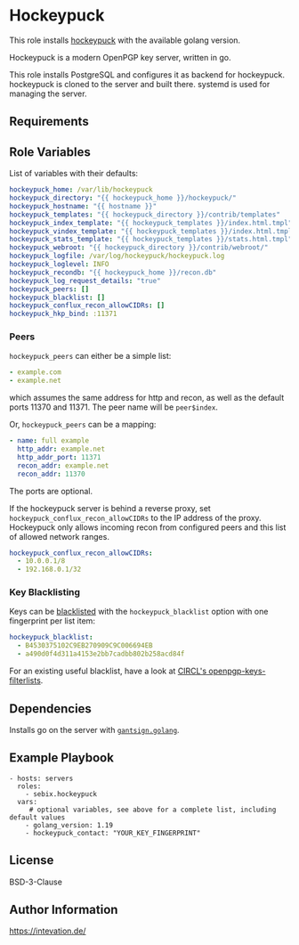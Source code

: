 Hockeypuck
==========

This role installs [hockeypuck](github.com/hockeypuck/hockeypuck) with the available golang version.

Hockeypuck is a modern OpenPGP key server, written in go.

This role installs PostgreSQL and configures it as backend for hockeypuck.
hockeypuck is cloned to the server and built there.
systemd is used for managing the server.

Requirements
------------


Role Variables
--------------

List of variables with their defaults:
```yaml
hockeypuck_home: /var/lib/hockeypuck
hockeypuck_directory: "{{ hockeypuck_home }}/hockeypuck/"
hockeypuck_hostname: "{{ hostname }}"
hockeypuck_templates: "{{ hockeypuck_directory }}/contrib/templates"
hockeypuck_index_template: "{{ hockeypuck_templates }}/index.html.tmpl"
hockeypuck_vindex_template: "{{ hockeypuck_templates }}/index.html.tmpl"
hockeypuck_stats_template: "{{ hockeypuck_templates }}/stats.html.tmpl"
hockeypuck_webroot: "{{ hockeypuck_directory }}/contrib/webroot/"
hockeypuck_logfile: /var/log/hockeypuck/hockeypuck.log
hockeypuck_loglevel: INFO
hockeypuck_recondb: "{{ hockeypuck_home }}/recon.db"
hockeypuck_log_request_details: "true"
hockeypuck_peers: []
hockeypuck_blacklist: []
hockeypuck_conflux_recon_allowCIDRs: []
hockeypuck_hkp_bind: :11371
```

### Peers

`hockeypuck_peers` can either be a simple list:
```yaml
- example.com
- example.net
```
which assumes the same address for http and recon, as well as the default ports 11370 and 11371. The peer name will be `peer$index`.

Or, `hockeypuck_peers` can be a mapping:
```yaml
- name: full example
  http_addr: example.net
  http_addr_port: 11371
  recon_addr: example.net
  recon_addr: 11370
```
The ports are optional.

If the hockeypuck server is behind a reverse proxy, set `hockeypuck_conflux_recon_allowCIDRs` to the IP address of the proxy. Hockeypuck only allows incoming recon from configured peers and this list of allowed network ranges.
```yaml
hockeypuck_conflux_recon_allowCIDRs:
  - 10.0.0.1/8
  - 192.168.0.1/32
```

### Key Blacklisting

Keys can be [blacklisted](https://github.com/hockeypuck/hockeypuck/issues/79#issuecomment-735447403) with the `hockeypuck_blacklist` option with one fingerprint per list item:

```yaml
hockeypuck_blacklist:
  - B4530375102C9EB270909C9C006694EB
  - a490d0f4d311a4153e2bb7cadbb802b258acd84f
```

For an existing useful blacklist, have a look at [CIRCL's openpgp-keys-filterlists](https://github.com/CIRCL/openpgp-keys-filterlists).

Dependencies
------------

Installs go on the server with [`gantsign.golang`](https://galaxy.ansible.com/gantsign/golang).

Example Playbook
----------------

    - hosts: servers
      roles:
        - sebix.hockeypuck
      vars:
         # optional variables, see above for a complete list, including default values
        - golang_version: 1.19
        - hockeypuck_contact: "YOUR_KEY_FINGERPRINT"

License
-------

BSD-3-Clause

Author Information
------------------

https://intevation.de/
